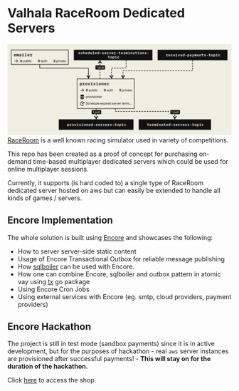 # Valhala RaceRoom Dedicated Servers
![Flow Sample](res/flow-sample.png)
[RaceRoom](https://game.raceroom.com/) is a well known racing simulator used in variety of competitions.

This repo has been created as a proof of concept for purchasing on-demand time-based multiplayer dedicated servers
which could be used for online multiplayer sessions.

Currently, it supports (is hard coded to) a single type of RaceRoom dedicated server hosted on aws but can 
easily be extended to handle all kinds of games / servers.

## Encore Implementation
The whole solution is built using [Encore](https://encore.dev/) and showcases the following:
- How to server server-side static content 
- Usage of Encore Transactional Outbox for reliable message publishing 
- How [sqlboiler](https://github.com/volatiletech/sqlboiler) can be used with Encore. 
- How one can combine Encore, sqlboiler and outbox pattern in atomic vay using [tx](https://github.com/aneshas/tx) go package
- Using Encore Cron Jobs 
- Using external services with Encore (eg. smtp, cloud providers, payment providers)

## Encore Hackathon
The project is still in test mode (sandbox payments) since it is in active development,
but for the purposes of hackathon - real `aws` server instances are provisioned after 
successful payments! - **This will stay on for the duration of the hackathon.**

Click [here](https://staging-raceroom-mtdi.encr.app/shop/) to access the shop.
